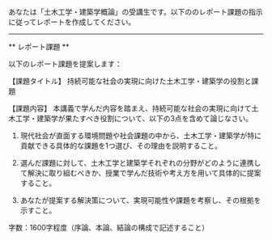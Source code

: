 あなたは「土木工学・建築学概論」の受講生です。以下ののレポート課題の指示に従ってレポートを作成してください。

---------------------------------------
** レポート課題 **

以下のレポート課題を提案します：

【課題タイトル】
持続可能な社会の実現に向けた土木工学・建築学の役割と課題

【課題内容】
本講義で学んだ内容を踏まえ、持続可能な社会の実現に向けて土木工学・建築学が果たすべき役割について、以下の3点を含めて論じなさい。

1. 現代社会が直面する環境問題や社会課題の中から、土木工学・建築学が特に貢献できる具体的な課題を1つ選び、その理由を説明すること。

2. 選んだ課題に対して、土木工学と建築学それぞれの分野がどのように連携して解決に取り組むべきか、授業で学んだ技術や考え方を用いて具体的に提案すること。

3. あなたが提案する解決策について、実現可能性や課題を考察し、その根拠を示すこと。

字数：1600字程度（序論、本論、結論の構成で記述すること）